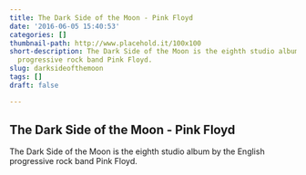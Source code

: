 ```yaml
---
title: The Dark Side of the Moon - Pink Floyd
date: '2016-06-05 15:40:53'
categories: []
thumbnail-path: http://www.placehold.it/100x100
short-description: The Dark Side of the Moon is the eighth studio album by the English
  progressive rock band Pink Floyd.
slug: darksideofthemoon
tags: []
draft: false

---
```

## The Dark Side of the Moon - Pink Floyd

The Dark Side of the Moon is the eighth studio album by the English progressive rock band Pink Floyd.